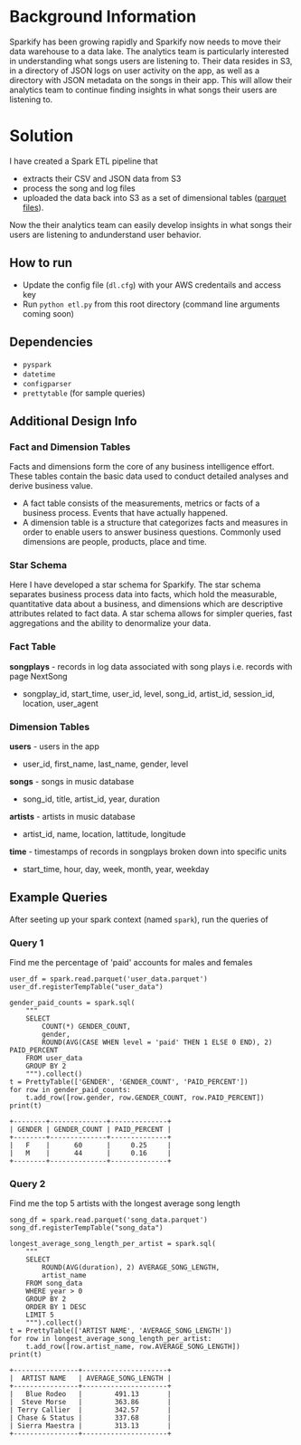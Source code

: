 # Background Information 

Sparkify has been growing rapidly and Sparkify now needs to move their data warehouse to a data lake. The analytics team is particularly interested in understanding what songs users are listening to. Their data resides in S3, in a directory of JSON logs on user activity on the app, as well as a directory with JSON metadata on the songs in their app. This will allow their analytics team to continue finding insights in what songs their users are listening to.



# Solution 

I have created a Spark ETL pipeline that 
- extracts their CSV and JSON data from S3
- process the song and log files
- uploaded the data back into S3 as a set of dimensional tables ([parquet files](https://parquet.apache.org/)). 

Now the their analytics team can easily develop insights in what songs their users are listening to andunderstand user behavior.


## How to run 
- Update the config file (`dl.cfg`) with your AWS credentails and access key
- Run `python etl.py` from this root directory (command line arguments coming soon)


## Dependencies
- `pyspark`
- `datetime`
- `configparser`
- `prettytable` (for sample queries)



## Additional Design Info 

### Fact and Dimension Tables

Facts and dimensions form the core of any business intelligence effort. These tables contain the basic data used to conduct detailed analyses and derive business value. 
- A fact table consists of the measurements, metrics or facts of a business process.  Events that have actually happened. 
- A dimension table is a structure that categorizes facts and measures in order to enable users to answer business questions. Commonly used dimensions are people, products, place and time.

### Star Schema
Here I have developed a star schema for Sparkify. The star schema separates business process data into facts, which hold the measurable, quantitative data about a business, and dimensions which are descriptive attributes related to fact data. A star schema allows for simpler queries, fast aggregations and the ability to denormalize your data. 


### Fact Table
**songplays** - records in log data associated with song plays i.e. records with page NextSong
- songplay_id, start_time, user_id, level, song_id, artist_id, session_id, location, user_agent

### Dimension Tables
**users** - users in the app
- user_id, first_name, last_name, gender, level

**songs** - songs in music database
- song_id, title, artist_id, year, duration

**artists** - artists in music database
- artist_id, name, location, lattitude, longitude

**time** - timestamps of records in songplays broken down into specific units
- start_time, hour, day, week, month, year, weekday



## Example Queries

After seeting up your spark context (named `spark`), run the queries of 

### Query 1

Find me the percentage of 'paid' accounts for males and females 

```
user_df = spark.read.parquet('user_data.parquet')
user_df.registerTempTable("user_data")

gender_paid_counts = spark.sql(
    """
    SELECT 
        COUNT(*) GENDER_COUNT,
        gender, 
        ROUND(AVG(CASE WHEN level = 'paid' THEN 1 ELSE 0 END), 2) PAID_PERCENT
    FROM user_data
    GROUP BY 2
    """).collect()
t = PrettyTable(['GENDER', 'GENDER_COUNT', 'PAID_PERCENT'])
for row in gender_paid_counts:
    t.add_row([row.gender, row.GENDER_COUNT, row.PAID_PERCENT])
print(t)
```
```
+--------+--------------+--------------+
| GENDER | GENDER_COUNT | PAID_PERCENT |
+--------+--------------+--------------+
|   F    |      60      |     0.25     |
|   M    |      44      |     0.16     |
+--------+--------------+--------------+
```

### Query 2

Find me the top 5 artists with the longest average song length
```
song_df = spark.read.parquet('song_data.parquet')
song_df.registerTempTable("song_data")

longest_average_song_length_per_artist = spark.sql(
    """
    SELECT 
        ROUND(AVG(duration), 2) AVERAGE_SONG_LENGTH, 
        artist_name 
    FROM song_data
    WHERE year > 0
    GROUP BY 2
    ORDER BY 1 DESC
    LIMIT 5
    """).collect()
t = PrettyTable(['ARTIST NAME', 'AVERAGE_SONG_LENGTH'])
for row in longest_average_song_length_per_artist:
    t.add_row([row.artist_name, row.AVERAGE_SONG_LENGTH])
print(t)
```
```
+----------------+---------------------+
|  ARTIST NAME   | AVERAGE_SONG_LENGTH |
+----------------+---------------------+
|   Blue Rodeo   |        491.13       |
|  Steve Morse   |        363.86       |
| Terry Callier  |        342.57       |
| Chase & Status |        337.68       |
| Sierra Maestra |        313.13       |
+----------------+---------------------+
```


